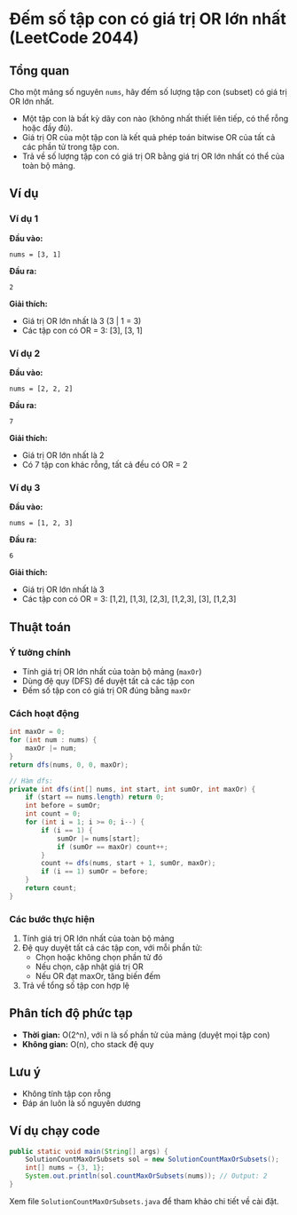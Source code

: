 # Đếm số tập con có giá trị OR lớn nhất (LeetCode 2044)

## Tổng quan
Cho một mảng số nguyên `nums`, hãy đếm số lượng tập con (subset) có giá trị OR lớn nhất.

- Một tập con là bất kỳ dãy con nào (không nhất thiết liên tiếp, có thể rỗng hoặc đầy đủ).
- Giá trị OR của một tập con là kết quả phép toán bitwise OR của tất cả các phần tử trong tập con.
- Trả về số lượng tập con có giá trị OR bằng giá trị OR lớn nhất có thể của toàn bộ mảng.

## Ví dụ

### Ví dụ 1
**Đầu vào:**
```
nums = [3, 1]
```
**Đầu ra:**
```
2
```
**Giải thích:**
- Giá trị OR lớn nhất là 3 (3 | 1 = 3)
- Các tập con có OR = 3: [3], [3, 1]

### Ví dụ 2
**Đầu vào:**
```
nums = [2, 2, 2]
```
**Đầu ra:**
```
7
```
**Giải thích:**
- Giá trị OR lớn nhất là 2
- Có 7 tập con khác rỗng, tất cả đều có OR = 2

### Ví dụ 3
**Đầu vào:**
```
nums = [1, 2, 3]
```
**Đầu ra:**
```
6
```
**Giải thích:**
- Giá trị OR lớn nhất là 3
- Các tập con có OR = 3: [1,2], [1,3], [2,3], [1,2,3], [3], [1,2,3]

## Thuật toán

### Ý tưởng chính
- Tính giá trị OR lớn nhất của toàn bộ mảng (`maxOr`)
- Dùng đệ quy (DFS) để duyệt tất cả các tập con
- Đếm số tập con có giá trị OR đúng bằng `maxOr`

### Cách hoạt động
```java
int maxOr = 0;
for (int num : nums) {
    maxOr |= num;
}
return dfs(nums, 0, 0, maxOr);

// Hàm dfs:
private int dfs(int[] nums, int start, int sumOr, int maxOr) {
    if (start == nums.length) return 0;
    int before = sumOr;
    int count = 0;
    for (int i = 1; i >= 0; i--) {
        if (i == 1) {
            sumOr |= nums[start];
            if (sumOr == maxOr) count++;
        }
        count += dfs(nums, start + 1, sumOr, maxOr);
        if (i == 1) sumOr = before;
    }
    return count;
}
```

### Các bước thực hiện
1. Tính giá trị OR lớn nhất của toàn bộ mảng
2. Đệ quy duyệt tất cả các tập con, với mỗi phần tử:
   - Chọn hoặc không chọn phần tử đó
   - Nếu chọn, cập nhật giá trị OR
   - Nếu OR đạt maxOr, tăng biến đếm
3. Trả về tổng số tập con hợp lệ

## Phân tích độ phức tạp
- **Thời gian:** O(2^n), với n là số phần tử của mảng (duyệt mọi tập con)
- **Không gian:** O(n), cho stack đệ quy

## Lưu ý
- Không tính tập con rỗng
- Đáp án luôn là số nguyên dương

## Ví dụ chạy code
```java
public static void main(String[] args) {
    SolutionCountMaxOrSubsets sol = new SolutionCountMaxOrSubsets();
    int[] nums = {3, 1};
    System.out.println(sol.countMaxOrSubsets(nums)); // Output: 2
}
```

Xem file `SolutionCountMaxOrSubsets.java` để tham khảo chi tiết về cài đặt.
